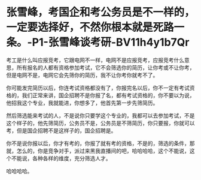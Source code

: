 # 张雪峰，考国企和考公务员是不一样的，一定要选择好，不然你根本就是死路一条。-P1-张雪峰谈考研-BV11h4y1b7Qr

考工是什么叫应报竞考，它跟电网不一样，电网不是应报竞考，应报竞考什么意思，所有报名的人都有资格参加考试，它不会筛选你的简历，让你考或不让你考，但是电网不是，电网它会先筛你的简历，我不让你考你就考不了。

你可能发完简历以后，你连考试资格都没有了，你报完名以后，你不一定有考试资格的，我们正常来讲，国企招聘不是你报了名，都有考试资格的，你不要以为说，他招我这个专业，我就能进，你想多了，他首先第一步先筛简历。

然后筛选能来考试的人，不是说你只要学这个专业的，我都可以去参加考试，不是这个样子的，他先筛简历，公务员不是，公务员是不筛简历，你只要报，你就可以考，但是国企招聘不是这样子的，国企招聘是。

你不是说你报以后，你才有考的，你报了就有考的资格，不是的，筛选的条件，那就，怎么的，你是竞争对手，派过来黑我直播间的吧，哈哈哈哈，这个不能说，这个不能说，各种各样的维度，充分筛选人才。

哈哈哈哈。